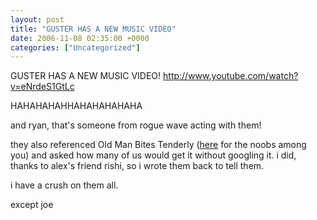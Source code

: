 ```yaml
---
layout: post
title: "GUSTER HAS A NEW MUSIC VIDEO"
date: 2006-11-08 02:35:00 +0000
categories: ["Uncategorized"]
---
```


GUSTER HAS A NEW MUSIC VIDEO! http://www.youtube.com/watch?v=eNrdeS1GtLc

HAHAHAHAHHAHAHAHAHAHA

and ryan, that's someone from rogue wave acting with them!

they also referenced Old Man Bites Tenderly ([here](http://www.youtube.com/watch?v=LdgdBOTUSqg) for the noobs among you) and asked how many of us would get it without googling it. i did, thanks to alex's friend rishi, so i wrote them back to tell them.

i have a crush on them all. 

except joe